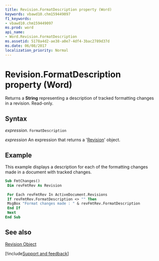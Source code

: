 ```yaml
---
title: Revision.FormatDescription property (Word)
keywords: vbawd10.chm159449097
f1_keywords:
- vbawd10.chm159449097
ms.prod: word
api_name:
- Word.Revision.FormatDescription
ms.assetid: 5178a4d2-ae38-a0e7-4df4-3bac2789d37d
ms.date: 06/08/2017
localization_priority: Normal
---
```



# Revision.FormatDescription property (Word)

Returns a  **String** representing a description of tracked formatting changes in a revision. Read-only.


## Syntax

_expression_. `FormatDescription`

 _expression_ An expression that returns a '[Revision](Word.Revision.md)' object.


## Example

This example displays a description for each of the formatting changes made in a document with tracked changes.


```vb
Sub FmtChanges() 
 Dim revFmtRev As Revision 
 
 For Each revFmtRev In ActiveDocument.Revisions 
 If revFmtRev.FormatDescription <> "" Then 
 MsgBox "Format changes made : " & revFmtRev.FormatDescription 
 End If 
 Next 
End Sub
```


## See also


[Revision Object](Word.Revision.md)

[!include[Support and feedback](~/includes/feedback-boilerplate.md)]